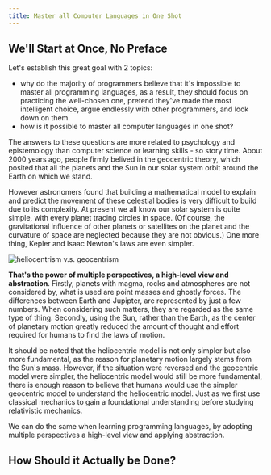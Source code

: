 ```yaml
---
title: Master all Computer Languages in One Shot
---
```


## We'll Start at Once, No Preface

Let's establish this great goal with 2 topics:
  - why do the majority of programmers believe that it's impossible to master all programming languages, as a result, they should focus on practicing the well-chosen one, pretend they've made the most intelligent choice, argue endlessly with other programmers, and look down on them.
  - how is it possible to master all computer languages in one shot?

The answers to these questions are more related to psychology and epistemology than computer science or learning skills - so story time. About 2000 years ago, people firmly belived in the geocentric theory, which posited that all the planets and the Sun in our solar system orbit around the Earth on which we stand.

However astronomers found that building a mathematical model to explain and predict the movement of these celestial bodies is very difficult to build due to its complexity. At present we all know our solar system is quite simple, with every planet tracing circles in space. (Of course, the gravitational influence of other planets or satellites on the planet and the curvature of space are neglected because they are not obvious.) One more thing, Kepler and Isaac Newton's laws are even simpler.

![heliocentrism v.s. geocentrism](https://pic1.zhimg.com/v2-9ca588a1bb7ed7d66dd8446535a4dee8_b.webp)

**That's the power of multiple perspectives, a high-level view and abstraction**. Firstly, planets with magma, rocks and atmospheres are not considered by, what is used are point masses and ghostly forces. The differences between Earth and Jupipter, are represented by just a few numbers. When considering such matters, they are regarded as the same type of thing. Secondly, using the Sun, rather than the Earth, as the center of planetary motion greatly reduced the amount of thought and effort required for humans to find the laws of motion.

It should be noted that the heliocentric model is not only simpler but also more fundamental, as the reason for planetary motion largely stems from the Sun's mass. However, if the situation were reversed and the geocentric model were simpler, the heliocentric model would still be more fundamental, there is enough reason to believe that humans would use the simpler geocentric model to understand the heliocentric model. Just as we first use classical mechanics to gain a foundational understanding before studying relativistic mechanics.

We can do the same when learning programming languages, by adopting multiple perspectives a high-level view and applying abstraction.

## How Should it Actually be Done?
